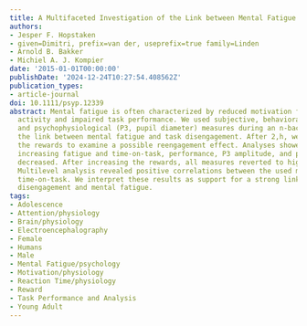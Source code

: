 ```yaml
---
title: A Multifaceted Investigation of the Link between Mental Fatigue and Task Disengagement
authors:
- Jesper F. Hopstaken
- given=Dimitri, prefix=van der, useprefix=true family=Linden
- Arnold B. Bakker
- Michiel A. J. Kompier
date: '2015-01-01T00:00:00'
publishDate: '2024-12-24T10:27:54.408562Z'
publication_types:
- article-journal
doi: 10.1111/psyp.12339
abstract: Mental fatigue is often characterized by reduced motivation for effortful
  activity and impaired task performance. We used subjective, behavioral (performance),
  and psychophysiological (P3, pupil diameter) measures during an n-back task to investigate
  the link between mental fatigue and task disengagement. After 2,h, we manipulated
  the rewards to examine a possible reengagement effect. Analyses showed that, with
  increasing fatigue and time-on-task, performance, P3 amplitude, and pupil diameter
  decreased. After increasing the rewards, all measures reverted to higher levels.
  Multilevel analysis revealed positive correlations between the used measures with
  time-on-task. We interpret these results as support for a strong link between task
  disengagement and mental fatigue.
tags:
- Adolescence
- Attention/physiology
- Brain/physiology
- Electroencephalography
- Female
- Humans
- Male
- Mental Fatigue/psychology
- Motivation/physiology
- Reaction Time/physiology
- Reward
- Task Performance and Analysis
- Young Adult
---
```

